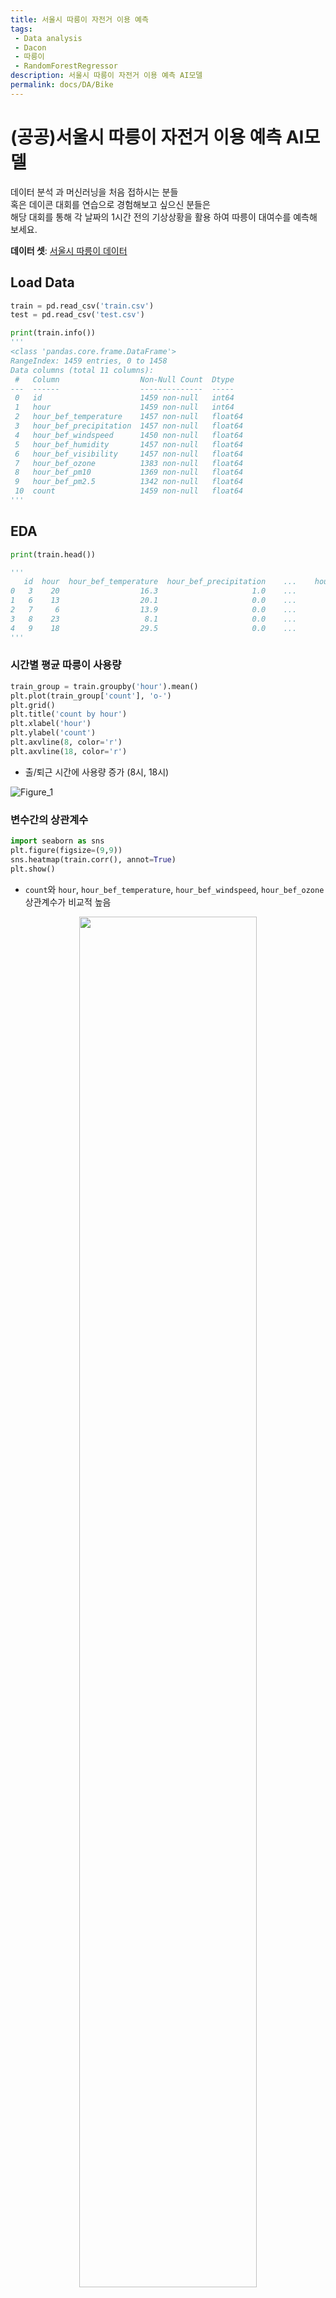 ```yaml
---
title: 서울시 따릉이 자전거 이용 예측
tags: 
 - Data analysis
 - Dacon
 - 따릉이
 - RandomForestRegressor
description: 서울시 따릉이 자전거 이용 예측 AI모델 
permalink: docs/DA/Bike
---
```


# (공공)서울시 따릉이 자전거 이용 예측 AI모델

데이터 분석 과 머신러닝을 처음 접하시는 분들<br>
혹은 데이콘 대회를 연습으로 경험해보고 싶으신 분들은<br> 
해당 대회를 통해 각 날짜의 1시간 전의 기상상황을 활용 하여 따릉이 대여수를 예측해 보세요.

**데이터 셋**: [서울시 따릉이 데이터](https://dacon.io/competitions/open/235576/data)

## Load Data
```python
train = pd.read_csv('train.csv')
test = pd.read_csv('test.csv')

print(train.info())
'''
<class 'pandas.core.frame.DataFrame'>
RangeIndex: 1459 entries, 0 to 1458
Data columns (total 11 columns):
 #   Column                  Non-Null Count  Dtype  
---  ------                  --------------  -----
 0   id                      1459 non-null   int64
 1   hour                    1459 non-null   int64
 2   hour_bef_temperature    1457 non-null   float64
 3   hour_bef_precipitation  1457 non-null   float64
 4   hour_bef_windspeed      1450 non-null   float64
 5   hour_bef_humidity       1457 non-null   float64
 6   hour_bef_visibility     1457 non-null   float64
 7   hour_bef_ozone          1383 non-null   float64
 8   hour_bef_pm10           1369 non-null   float64
 9   hour_bef_pm2.5          1342 non-null   float64
 10  count                   1459 non-null   float64
'''
```

## EDA 

```python
print(train.head())

'''
   id  hour  hour_bef_temperature  hour_bef_precipitation    ...    hour_bef_ozone  hour_bef_pm10  hour_bef_pm2.5  count
0   3    20                  16.3                     1.0    ...              0.027           76.0            33.0   49.0   
1   6    13                  20.1                     0.0    ...              0.042           73.0            40.0  159.0   
2   7     6                  13.9                     0.0    ...              0.033           32.0            19.0   26.0   
3   8    23                   8.1                     0.0    ...              0.040           75.0            64.0   57.0   
4   9    18                  29.5                     0.0    ...              0.057           27.0            11.0  431.0  
'''
```

### 시간별 평균 따릉이 사용량

```python
train_group = train.groupby('hour').mean()
plt.plot(train_group['count'], 'o-')
plt.grid()
plt.title('count by hour')
plt.xlabel('hour')
plt.ylabel('count')
plt.axvline(8, color='r')
plt.axvline(18, color='r')
```
- 출/퇴근 시간에 사용량 증가 (8시, 18시)

![Figure_1](https://user-images.githubusercontent.com/76420201/155281864-d3071577-deaa-4352-99ab-ad0bae64b8ef.png)


### 변수간의 상관계수
```python
import seaborn as sns
plt.figure(figsize=(9,9))
sns.heatmap(train.corr(), annot=True)
plt.show()
```
- `count`와 `hour`, `hour_bef_temperature`, `hour_bef_windspeed`, `hour_bef_ozone` 상관계수가 비교적 높음
<center><img src="https://user-images.githubusercontent.com/76420201/155283947-edd9ac7d-061b-4894-bff6-2bfd254944a6.png" width="75%"></center>


### 컬럼별 결측치 개수 확인
- `hour`, `hour_bef_temperature`, `hour_bef_windspeed`, `hour_bef_ozone` 네 가지 변수로만 학습

```python
train_X = train[['hour', 'hour_bef_temperature', 'hour_bef_windspeed', 'hour_bef_ozone', 'hour_bef_humidity']]
train_y = train[['count']]

print(train_X.isnull().sum())
'''
hour                     0
hour_bef_temperature     2
hour_bef_windspeed       9
hour_bef_ozone          76
dtype: int64
'''
```

## Pre Processing
- train 데이터의 결측치는 train 데이터 평균 값으로 대체
- test 데이터는 실제로는 **알 수 없는 값**이기 때문에 train 데이터의 평균 값으로 대체

```python
print(train_X.isnull().sum())
train_X['hour_bef_temperature'].fillna(train_X['hour_bef_temperature'].mean(), inplace=True)
train_X['hour_bef_windspeed'].fillna(train_X['hour_bef_windspeed'].mean(), inplace=True)
train_X['hour_bef_ozone'].fillna(train_X['hour_bef_ozone'].mean(), inplace=True)

test_X = test[['hour', 'hour_bef_temperature', 'hour_bef_windspeed', 'hour_bef_ozone']] # train과 동일

print(test_X.isnull().sum())
test_X['hour_bef_temperature'].fillna(train_X['hour_bef_temperature'].mean(), inplace=True)
test_X['hour_bef_windspeed'].fillna(train_X['hour_bef_windspeed'].mean(), inplace=True)
test_X['hour_bef_ozone'].fillna(train_X['hour_bef_ozone'].mean(), inplace=True)
```


## Model training & Predict

```python
model = RandomForestRegressor(n_estimators=50, random_state=0)
model.fit(train_X, train_y)

pred = model.predict(test_X) # predict

sub = pd.read_csv('submission.csv')
sub['count'] = pred

sub.to_csv('output.csv', index=False) # save to csv file
```

## Result

score - 47.546691622..<br>
양의 상관계수만 고려했던거 같아 음의 상관계수 `hour_bef_humidity`를 포함시키고 `hour_bef_ozone`를 제외시켰더니<br>
score - 44.759260241<br>
로 오차를 줄일 수 있었습니다.